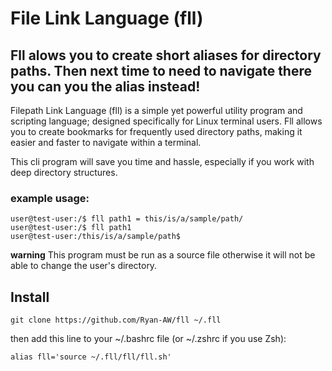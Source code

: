# File Link Language (fll)
## Fll alows you to create short aliases for directory paths. Then next time to need to navigate there you can you the alias instead!

Filepath Link Language (fll) is a simple yet powerful utility program
and scripting language; designed specifically for Linux terminal users.
Fll allows you to create bookmarks for frequently used directory paths,
making it easier and faster to navigate within a terminal.

This cli program will save you time and hassle, especially if you work with deep directory structures.

### example usage:
``` console
user@test-user:/$ fll path1 = this/is/a/sample/path/
user@test-user:/$ fll path1
user@test-user:/this/is/a/sample/path$ 
```


**warning**
This program must be run as a source file otherwise it will not be able to change the user's directory.


## Install
``` console
git clone https://github.com/Ryan-AW/fll ~/.fll
```
then add this line to your ~/.bashrc file (or ~/.zshrc if you use Zsh):
``` console
alias fll='source ~/.fll/fll/fll.sh'
```
